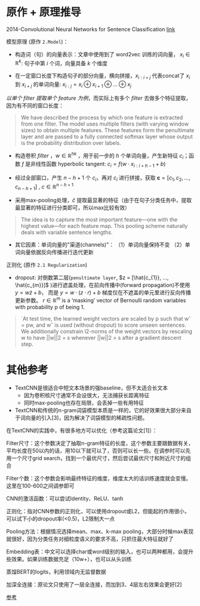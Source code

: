 # 原作 + 原理推导

2014-Convolutional Neural Networks for Sentence Classification [link](https://aclanthology.org/D14-1181.pdf) 


模型原理 (原作 `2.Model`)： 

- 构造词（句）的向量表示：文章中使用到了 word2vec 训练的词向量， $x_{i} \in \mathbb{R}^{k}$: 句子中第 $i$ 个词，向量具备 $k$ 个维度

- 在一定窗口长度下构造句子的部分向量，横向拼接，$x_{i:i+j}$ 代表concat了 $x_i$ 到 $x_{i+j}$ 的单词向量: 
$x_{i:j}= x_{i} \oplus x_{i+1} \oplus . . . \oplus x_{j}$

*以单个 $filter$ 提取单个 $feature$ 为例*，而实际上有多个 $filter$ 去做多个特征提取，因为有不同的窗口长度：

>We have described the process by which one feature is extracted from one filter. The model uses multiple filters (with varying window sizes) to obtain multiple features. These features form the penultimate layer and are passed to a fully connected softmax layer whose output is the probability distribution over labels.

- 构造卷积 $filter$ ，$w \in \mathbb{R}^{hk}$ ，用于前一步的 $h$ 个单词向量，产生新特征 $c_{i}$；函数 $f$ 是非线性函数 hyperbolic tangent: $c_{i} = f(w \cdot x_{i:i+h−1} + b)$

- 经过全部窗口，产生 $n-h+1$ 个 $c_{i}$，再对 $c_{i}$ 进行拼接，获取 $\pmb{c} = [c_{1}, c_{2}, ..., c_{n−h+1}]$ , $c \in \mathbb{R}^{n−h+1}$

- 采用max-pooling处理，$\hat{c}$ 提取最显著的特征（由于在句子分类任务中，提取最显著的特征进行分类即可，所以max比较有效）
>The idea is to capture the most important feature—one with the highest value—for
each feature map. This pooling scheme naturally
deals with variable sentence lengths.

- 其它因素：单词向量的"渠道(channels)"： （1）单词向量保持不变 （2）单词向量依据反向传播进行迭代更新

正则化 (原作 `2.1 Regularization`)

- dropout: 对倒数第二层(`penultimate layer`, $z = [\hat{c_{1}}, ..., \hat{c_{m}}]$ )进行遮盖处理，在前向传播中(forward propagation)不使用 $y = w \dot z + b$， 而是 $y = w · (z \cdot r) + b$ 梯度仅在不遮盖的单元里进行反向传播更新参数。
$r \in \mathbb{R}^{m}$ is a ‘masking’ vector of Bernoulli random variables with probability p of being 1.

>`At test time, the learned weight vectors are scaled by p such that wˆ = pw, and wˆ is used (without dropout) to score unseen sentences. We additionally constrain l2-norms of the weight vectors by rescaling w to have ||w||2 = s whenever ||w||2 > s after a gradient descent step.

# 其他参考

- TextCNN是很适合中短文本场景的强baseline，但不太适合长文本
  - 因为卷积核尺寸通常不会设很大，无法捕获长距离特征
  - 同时max-pooling也存在局限，会丢掉一些有用特征
- TextCNN和传统的n-gram词袋模型本质是一样的，它的好效果很大部分来自于词向量的引入[3]，因为解决了词袋模型的稀疏性问题。

在TextCNN的实践中，有很多地方可以优化（参考这篇论文[1]）：

Filter尺寸：这个参数决定了抽取n-gram特征的长度，这个参数主要跟数据有关，平均长度在50以内的话，用10以下就可以了，否则可以长一些。在调参时可以先用一个尺寸grid search，找到一个最优尺寸，然后尝试最优尺寸和附近尺寸的组合

Filter个数：这个参数会影响最终特征的维度，维度太大的话训练速度就会变慢。这里在100-600之间调参即可

CNN的激活函数：可以尝试Identity、ReLU、tanh

正则化：指对CNN参数的正则化，可以使用dropout或L2，但能起的作用很小，可以试下小的dropout率(<0.5)，L2限制大一点

Pooling方法：根据情况选择mean、max、k-max pooling，大部分时候max表现就很好，因为分类任务对细粒度语义的要求不高，只抓住最大特征就好了

Embedding表：中文可以选择char或word级别的输入，也可以两种都用，会提升些效果。如果训练数据充足（10w+），也可以从头训练

蒸馏BERT的logits，利用领域内无监督数据

加深全连接：原论文只使用了一层全连接，而加到3、4层左右效果会更好[2]

[参考](https://mp.weixin.qq.com/s?__biz=MzAxMTk4NDkwNw==&mid=2247485854&idx=1&sn=040d51b0424bdee66f96d63d4ecfbe7e&chksm=9bb980faacce09ec069afa79c903b1e3a5c0d3679c41092e16b2fdd6949aa059883474d0c2af&token=793481651&lang=zh_CN&scene=21#wechat_redirect)

